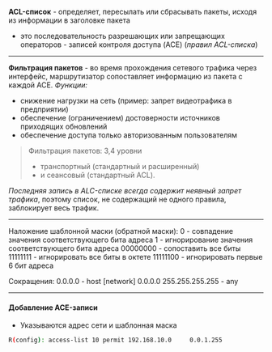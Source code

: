 __ACL-список__ - определяет, пересылать или сбрасывать пакеты, исходя из информации в заголовке пакета
- это последовательность разрешающих или запрещающих операторов - записей контроля доступа (ACE) (_правил ACL-списка_)
---
__Фильтрация пакетов__ - во время прохождения сетевого трафика через интерфейс, маршрутизатор сопоставляет информацию из пакета с каждой ACE.
_Функции:_
- снижение нагрузки на сеть (пример: запрет видеотрафика в предприятии)
- обеспечение (ограничением) достоверности источников приходящих обновлений
- обеспечение доступа только авторизованным пользователям

>Фильтрация пакетов: 3,4 уровни 
> - транспортный (стандартный и расширенный) 
> - и сеансовый (стандартный ACL).

_Последняя запись в ALC-списке всегда содержит неявный запрет трафика_, поэтому список, не содержащий не одного правила, заблокирует весь трафик.

---
Наложение шаблонной маски (обратной маски):
0 - совпадение значения соответствующего бита адреса
1 - игнорирование значения соответствующего бита адреса
00000000 - сопоставить все биты
11111111 - игнорировать все биты в октете
11111100 - игнорировать первые 6 бит адреса

Сокращения:
0.0.0.0         - host [network]
0.0.0.0 255.255.255.255 - any

---
#### Добавление ACE-записи
- Указываются адрес сети и шаблонная маска
```bash
R(config): access-list 10 permit 192.168.10.0     0.0.1.255
```



